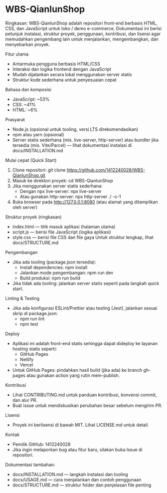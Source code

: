 # WBS-QianlunShop

Ringkasan:
WBS-QianlunShop adalah repositori front-end berbasis HTML, CSS, dan JavaScript untuk toko / demo e-commerce. Dokumentasi ini berisi petunjuk instalasi, struktur proyek, penggunaan, kontribusi, dan lisensi agar memudahkan pengembang lain untuk menjalankan, mengembangkan, dan menyebarkan proyek.

Fitur utama
- Antarmuka pengguna berbasis HTML/CSS
- Interaksi dan logika frontend dengan JavaScript
- Mudah dijalankan secara lokal menggunakan server statis
- Struktur kode sederhana untuk penyesuaian cepat

Bahasa dan komposisi
- JavaScript: ~53%
- CSS: ~41%
- HTML: ~6%

Prasyarat
- Node.js (opsional untuk tooling, versi LTS direkomendasikan)
- npm atau yarn (opsional)
- Server statis sederhana (mis. live-server, http-server) atau bundler jika tersedia (mis. Vite/Parcel) — lihat dokumentasi instalasi di docs/INSTALLATION.md

Mulai cepat (Quick Start)
1. Clone repositori:
   git clone https://github.com/1412240028/WBS-QianlunShop.git
2. Masuk ke direktori proyek:
   cd WBS-QianlunShop
3. Jika menggunakan server statis sederhana:
   - Dengan npx live-server:
     npx live-server
   - Atau gunakan http-server:
     npx http-server ./ -c-1
4. Buka browser pada http://127.0.0.1:8080 (atau alamat yang ditampilkan oleh server)

Struktur proyek (ringkasan)
- index.html — titik masuk aplikasi (halaman utama)
- script.js — berisi file JavaScript (logika aplikasi)
- style.css — berisi file CSS dan file gaya
Untuk struktur lengkap, lihat docs/STRUCTURE.md

Pengembangan
- Jika ada tooling (package.json tersedia):
  - Install dependencies: npm install
  - Jalankan mode pengembangan: npm run dev
  - Build produksi: npm run build
- Jika tidak ada tooling: jalankan server statis seperti pada langkah quick start.

Linting & Testing
- Jika ada konfigurasi ESLint/Prettier atau testing (Jest), jalankan sesuai skrip di package.json:
  - npm run lint
  - npm test

Deploy
- Aplikasi ini adalah front-end statis sehingga dapat dideploy ke layanan hosting statis seperti:
  - GitHub Pages
  - Netlify
  - Vercel
- Untuk GitHub Pages: pindahkan hasil build (jika ada) ke branch gh-pages atau gunakan action yang rutin mem-publish.

Kontribusi
- Lihat CONTRIBUTING.md untuk panduan kontribusi, konvensi commit, dan alur PR.
- Buat issue untuk mendiskusikan perubahan besar sebelum mengirim PR.

Lisensi
- Proyek ini berlisensi di bawah MIT. Lihat LICENSE.md untuk detail.

Kontak
- Pemilik GitHub: 1412240028
- Jika ingin melaporkan bug atau fitur baru, silakan buka Issue di repositori.

Dokumentasi tambahan:
- docs/INSTALLATION.md — langkah instalasi dan tooling
- docs/USAGE.md — cara menjalankan dan contoh penggunaan
- docs/STRUCTURE.md — struktur folder dan penjelasan file penting